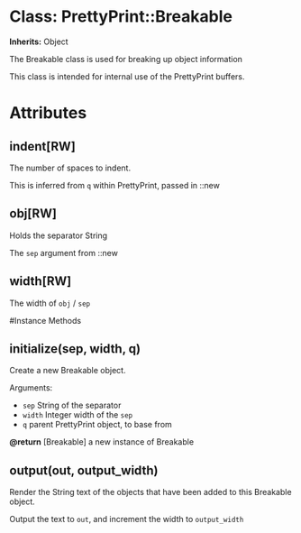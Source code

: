 # Class: PrettyPrint::Breakable
**Inherits:** Object
    

The Breakable class is used for breaking up object information

This class is intended for internal use of the PrettyPrint buffers.


# Attributes
## indent[RW] [](#attribute-i-indent)
The number of spaces to indent.

This is inferred from `q` within PrettyPrint, passed in ::new

## obj[RW] [](#attribute-i-obj)
Holds the separator String

The `sep` argument from ::new

## width[RW] [](#attribute-i-width)
The width of `obj` / `sep`


#Instance Methods
## initialize(sep, width, q) [](#method-i-initialize)
Create a new Breakable object.

Arguments:
*   `sep` String of the separator
*   `width` Integer width of the `sep`
*   `q` parent PrettyPrint object, to base from

**@return** [Breakable] a new instance of Breakable

## output(out, output_width) [](#method-i-output)
Render the String text of the objects that have been added to this Breakable
object.

Output the text to `out`, and increment the width to `output_width`

